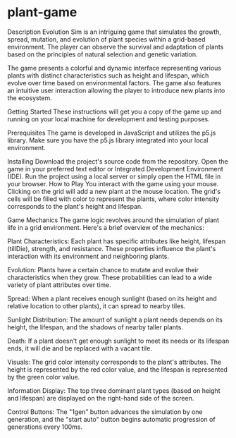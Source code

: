 # plant-game
Description
Evolution Sim is an intriguing game that simulates the growth, spread, mutation, and evolution of plant species within a grid-based environment. The player can observe the survival and adaptation of plants based on the principles of natural selection and genetic variation.

The game presents a colorful and dynamic interface representing various plants with distinct characteristics such as height and lifespan, which evolve over time based on environmental factors. The game also features an intuitive user interaction allowing the player to introduce new plants into the ecosystem.

Getting Started
These instructions will get you a copy of the game up and running on your local machine for development and testing purposes.

Prerequisites
The game is developed in JavaScript and utilizes the p5.js library. Make sure you have the p5.js library integrated into your local environment.

Installing
Download the project's source code from the repository.
Open the game in your preferred text editor or Integrated Development Environment (IDE).
Run the project using a local server or simply open the HTML file in your browser.
How to Play
You interact with the game using your mouse. Clicking on the grid will add a new plant at the mouse location. The grid's cells will be filled with color to represent the plants, where color intensity corresponds to the plant's height and lifespan.

Game Mechanics
The game logic revolves around the simulation of plant life in a grid environment. Here's a brief overview of the mechanics:

Plant Characteristics: Each plant has specific attributes like height, lifespan (tillDie), strength, and resistance. These properties influence the plant's interaction with its environment and neighboring plants.

Evolution: Plants have a certain chance to mutate and evolve their characteristics when they grow. These probabilities can lead to a wide variety of plant attributes over time.

Spread: When a plant receives enough sunlight (based on its height and relative location to other plants), it can spread to nearby tiles.

Sunlight Distribution: The amount of sunlight a plant needs depends on its height, the lifespan, and the shadows of nearby taller plants.

Death: If a plant doesn't get enough sunlight to meet its needs or its lifespan ends, it will die and be replaced with a vacant tile.

Visuals: The grid color intensity corresponds to the plant's attributes. The height is represented by the red color value, and the lifespan is represented by the green color value.

Information Display: The top three dominant plant types (based on height and lifespan) are displayed on the right-hand side of the screen.

Control Buttons: The "1gen" button advances the simulation by one generation, and the "start auto" button begins automatic progression of generations every 100ms.
